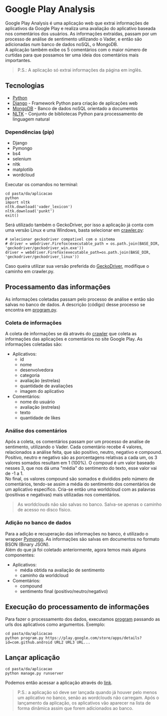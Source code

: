 # Google Play Analysis

Google Play Analysis é uma aplicação web que extrai informações de aplicativos da Google Play
e realiza uma avaliação do aplicativo baseada nos comentários dos usuários.
As informações extraídas, passam por um processo de análise de sentimento utilizando o Vader,
 e então são adicionadas num banco de dados noSQL, o MongoDB.  
A aplicação também exibe os 5 comentários com o maior número de curtidas para que possamos ter 
uma ideia dos comentários mais importantes.

> P.S.: A aplicação só extrai informações da página em inglês.


## Tecnologias

- [Python](https://www.python.org/)
- [Django](https://www.djangoproject.com/) - Framework Python para criação de aplicações web
- [MongoDB](https://www.mongodb.com/) - Banco de dados noSQL orientado a documentos
- [NLTK](https://www.nltk.org/install.html) - Conjunto de bibliotecas Python para processamento de linguagem natural

### Dependências (pip)
- Django
- Pymongo
- bs4
- selenium
- nltk
- matplotlib
- wordcloud

Executar os comandos no terminal:  
```
cd pasta/da/aplicacao  
python  
import nltk  
nltk.download('vader_lexicon')  
nltk.download('punkt')
exit()
```

Será utilizado também o GeckoDriver, por isso a aplicação já conta com uma versão Linux e uma Windows, 
basta selecionar em [crawler.py](/crawler.py):
```
# selecionar geckodriver compativel com o sistema
# driver = webdriver.Firefox(executable_path = os.path.join(BASE_DIR, 'geckodriver/geckodriver_win.exe'))
driver = webdriver.Firefox(executable_path=os.path.join(BASE_DIR, 'geckodriver/geckodriver_linux'))
```
Caso queira utilizar sua versão preferida do [GeckoDriver](https://github.com/mozilla/geckodriver/releases),
modifique o caminho em crawler.py.


## Processamento das informações

As informações coletadas passam pelo processo de análise e então são salvas no banco de dados.
A descrição (código) desse processo se encontra em [program.py](/program.py).

### Coleta de informações

A coleta de informações se dá através do [crawler](/crawler.py) que coleta as informações das aplicações e comentários
no site Google Play. As informações coletadas são:
- Aplicativos: 
  - id
  - nome
  - desenvolvedora
  - categoria
  - avaliação (estrelas)
  - quantidade de avaliações
  - imagem do aplicativo
- Comentários:
  - nome do usuário
  - avaliação (estrelas)
  - texto
  - quantidade de likes
  
### Análise dos comentários

Após a coleta, os comentários passam por um processo de analíse de sentimento, utilizando o Vader.
Cada comentário recebe 4 valores, relacionados a análise feita, que são positivo, neutro, negativo e compound.
Positivo, neutro e negativo são as porcentagens relativas a cada um, os 3 valores somados resultam em 1 (100%).
O compoud é um valor baseado nesses 3, que nos dá uma "média" do sentimento do texto, esse valor vai de -1 a 1.  
No final, os valores compound são somados e divididos pelo número de comentários, tendo-se assim a média do sentimento
dos comentários de um aplicativo específico. Cria-se então uma worldcloud com as palavras (positivas e negativas)
mais utilizadas nos comentários.

> As worldclouds não são salvas no banco. Salva-se apenas o caminho de acesso no disco físico.

### Adição no banco de dados

Para a adição e recuperação das informações no banco, é utilizado o wrapper [Pymongo](https://pymongo.readthedocs.io/en/stable/).
As informações são salvas em documentos no formato BSON (Binary JSON).  
Além do que já foi coletado anteriormente, agora temos mais alguns componentes:

- Aplicativos: 
  - média obtida na avaliação de sentimento
  - caminho da worldcloud
- Comentários:
  - compound
  - sentimento final (positivo/neutro/negativo)  


## Execução do processamento de informações

Para fazer o processamento dos dados, executamos [program](/progrma.py) passando as urls dos aplicativos como argumentos. Exemplo:
```
cd pasta/da/aplicacao
python program.py https://play.google.com/store/apps/details?id=com.github.android URL2 URL3 URL...
```


## Lançar aplicação

```
cd pasta/da/aplicacao
python manage.py runserver
```
Podemos então acessar a aplicação através do [link](http://127.0.0.1:8000/).

>P.S.: a aplicação só deve ser lançada quando já houver pelo menos um aplicativo no banco, senão as wordclouds não carregam.
> Após o lançamento da aplicação, os aplicativos vão aparecer na lista de forma dinâmica assim que forem adicionados ao banco.
